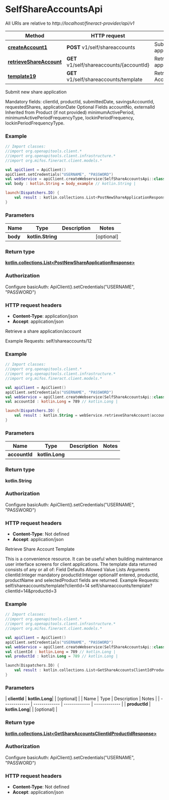 # SelfShareAccountsApi

All URIs are relative to *http://localhost/fineract-provider/api/v1*

| Method | HTTP request | Description |
| ------------- | ------------- | ------------- |
| [**createAccount1**](SelfShareAccountsApi.md#createAccount1) | **POST** v1/self/shareaccounts | Submit new share application |
| [**retrieveShareAccount**](SelfShareAccountsApi.md#retrieveShareAccount) | **GET** v1/self/shareaccounts/{accountId} | Retrieve a share application/account |
| [**template19**](SelfShareAccountsApi.md#template19) | **GET** v1/self/shareaccounts/template | Retrieve Share Account Template |



Submit new share application

Mandatory fields:  clientId, productId, submittedDate, savingsAccountId, requestedShares, applicationDate   Optional Fields  accountNo, externalId   Inherited from Product (if not provided)  minimumActivePeriod, minimumActivePeriodFrequencyType, lockinPeriodFrequency, lockinPeriodFrequencyType.

### Example
```kotlin
// Import classes:
//import org.openapitools.client.*
//import org.openapitools.client.infrastructure.*
//import org.mifos.fineract.client.models.*

val apiClient = ApiClient()
apiClient.setCredentials("USERNAME", "PASSWORD")
val webService = apiClient.createWebservice(SelfShareAccountsApi::class.java)
val body : kotlin.String = body_example // kotlin.String | 

launch(Dispatchers.IO) {
    val result : kotlin.collections.List<PostNewShareApplicationResponse> = webService.createAccount1(body)
}
```

### Parameters
| Name | Type | Description  | Notes |
| ------------- | ------------- | ------------- | ------------- |
| **body** | **kotlin.String**|  | [optional] |

### Return type

[**kotlin.collections.List&lt;PostNewShareApplicationResponse&gt;**](PostNewShareApplicationResponse.md)

### Authorization


Configure basicAuth:
    ApiClient().setCredentials("USERNAME", "PASSWORD")

### HTTP request headers

 - **Content-Type**: application/json
 - **Accept**: application/json


Retrieve a share application/account

   Example Requests:  self/shareaccounts/12 

### Example
```kotlin
// Import classes:
//import org.openapitools.client.*
//import org.openapitools.client.infrastructure.*
//import org.mifos.fineract.client.models.*

val apiClient = ApiClient()
apiClient.setCredentials("USERNAME", "PASSWORD")
val webService = apiClient.createWebservice(SelfShareAccountsApi::class.java)
val accountId : kotlin.Long = 789 // kotlin.Long | 

launch(Dispatchers.IO) {
    val result : kotlin.String = webService.retrieveShareAccount(accountId)
}
```

### Parameters
| Name | Type | Description  | Notes |
| ------------- | ------------- | ------------- | ------------- |
| **accountId** | **kotlin.Long**|  | |

### Return type

**kotlin.String**

### Authorization


Configure basicAuth:
    ApiClient().setCredentials("USERNAME", "PASSWORD")

### HTTP request headers

 - **Content-Type**: Not defined
 - **Accept**: application/json


Retrieve Share Account Template

This is a convenience resource. It can be useful when building maintenance user interface screens for client applications. The template data returned consists of any or all of: Field Defaults  Allowed Value Lists   Arguments  clientId:Integer mandatory productId:Integer optionalIf entered, productId, productName and selectedProduct fields are returned. Example Requests:  self/shareaccounts/template?clientId&#x3D;14  self/shareaccounts/template?clientId&#x3D;14&amp;productId&#x3D;3 

### Example
```kotlin
// Import classes:
//import org.openapitools.client.*
//import org.openapitools.client.infrastructure.*
//import org.mifos.fineract.client.models.*

val apiClient = ApiClient()
apiClient.setCredentials("USERNAME", "PASSWORD")
val webService = apiClient.createWebservice(SelfShareAccountsApi::class.java)
val clientId : kotlin.Long = 789 // kotlin.Long | 
val productId : kotlin.Long = 789 // kotlin.Long | 

launch(Dispatchers.IO) {
    val result : kotlin.collections.List<GetShareAccountsClientIdProductIdResponse> = webService.template19(clientId, productId)
}
```

### Parameters
| **clientId** | **kotlin.Long**|  | [optional] |
| Name | Type | Description  | Notes |
| ------------- | ------------- | ------------- | ------------- |
| **productId** | **kotlin.Long**|  | [optional] |

### Return type

[**kotlin.collections.List&lt;GetShareAccountsClientIdProductIdResponse&gt;**](GetShareAccountsClientIdProductIdResponse.md)

### Authorization


Configure basicAuth:
    ApiClient().setCredentials("USERNAME", "PASSWORD")

### HTTP request headers

 - **Content-Type**: Not defined
 - **Accept**: application/json


